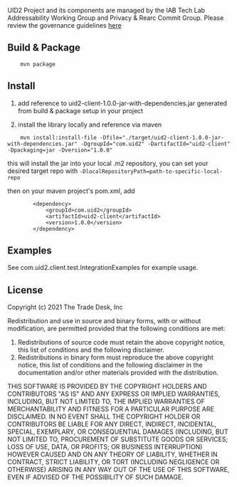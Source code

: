 
UID2 Project and its components are managed by the IAB Tech Lab Addressability Working Group and Privacy & Rearc Commit Group. Please review the governance guidelines [here](https://github.com/IABTechLab/uid2-core/blob/master/Software%20Development%20and%20Release%20Procedures.md)

## Build & Package

```
    mvn package
```

## Install

1. add reference to uid2-client-1.0.0-jar-with-dependencies.jar generated from build & package setup in your project

2. install the library locally and reference via maven

```
    mvn install:install-file -Dfile="./target/uid2-client-1.0.0-jar-with-dependencies.jar" -DgroupId="com.uid2" -DartifactId="uid2-client" -Dpackaging=jar -Dversion="1.0.0"
```

this will install the jar into your local .m2 repository, you can set your desired target repo with `-DlocalRepositoryPath=path-to-specific-local-repo`

then on your maven project's pom.xml, add

```
        <dependency>
            <groupId>com.uid2</groupId>
            <artifactId>uid2-client</artifactId>
            <version>1.0.0</version>
        </dependency>
```

## Examples

See com.uid2.client.test.IntegrationExamples for example usage.


## License

   Copyright (c) 2021 The Trade Desk, Inc

   Redistribution and use in source and binary forms, with or without
   modification, are permitted provided that the following conditions are met:

   1. Redistributions of source code must retain the above copyright notice,
      this list of conditions and the following disclaimer.
   2. Redistributions in binary form must reproduce the above copyright notice,
      this list of conditions and the following disclaimer in the documentation
      and/or other materials provided with the distribution.

   THIS SOFTWARE IS PROVIDED BY THE COPYRIGHT HOLDERS AND CONTRIBUTORS "AS IS"
   AND ANY EXPRESS OR IMPLIED WARRANTIES, INCLUDING, BUT NOT LIMITED TO, THE
   IMPLIED WARRANTIES OF MERCHANTABILITY AND FITNESS FOR A PARTICULAR PURPOSE
   ARE DISCLAIMED. IN NO EVENT SHALL THE COPYRIGHT HOLDER OR CONTRIBUTORS BE
   LIABLE FOR ANY DIRECT, INDIRECT, INCIDENTAL, SPECIAL, EXEMPLARY, OR
   CONSEQUENTIAL DAMAGES (INCLUDING, BUT NOT LIMITED TO, PROCUREMENT OF
   SUBSTITUTE GOODS OR SERVICES; LOSS OF USE, DATA, OR PROFITS; OR BUSINESS
   INTERRUPTION) HOWEVER CAUSED AND ON ANY THEORY OF LIABILITY, WHETHER IN
   CONTRACT, STRICT LIABILITY, OR TORT (INCLUDING NEGLIGENCE OR OTHERWISE)
   ARISING IN ANY WAY OUT OF THE USE OF THIS SOFTWARE, EVEN IF ADVISED OF THE
   POSSIBILITY OF SUCH DAMAGE.
